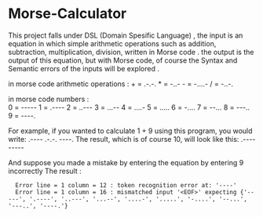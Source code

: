 # Morse-Calculator

This project falls under DSL (Domain Spesific Language) ,
the input is an equation in which simple arithmetic operations such as addition, subtraction, multiplication, division, written in Morse code .
the output is the output of this equation, but with Morse code, of course the Syntax and Semantic errors of the inputs will be explored .

in morse code arithmetic operations : 
          + =  .-.-. 
          * =  -..-
          - =  -....-
          / =  -..-.
          
in morse code numbers :       
          0 = -----
          1 = .----
          2 = ..---
          3 = ...--
          4 = ....-
          5 = .....
          6 = -....
          7 = --...
          8 = ---..
          9 = ----.
 
For example, if you wanted to calculate 1 + 9 using this program, you would write:
      .---- .-.-. ----.
The result, which is of course 10, will look like this:
      .---------

And suppose you made a mistake by entering the equation by entering 9 incorrectly The result :

      Error line = 1 column = 12 : token recognition error at: '----'
      Error line = 1 column = 16 : mismatched input '<EOF>' expecting {'-----', '.----', '..---', '...--', '....-', '.....', '-....', '--...', '---..', '----.'}
